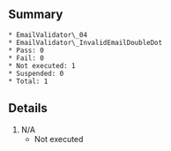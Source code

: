 ## Summary
	* EmailValidator\_04
	* EmailValidator\_InvalidEmailDoubleDot
	* Pass: 0
	* Fail: 0
	* Not executed: 1
	* Suspended: 0
	* Total: 1
## Details
1. N/A
	* Not executed

